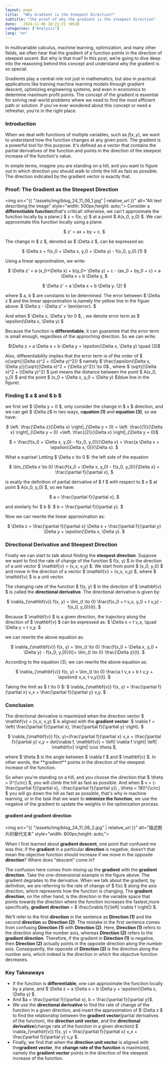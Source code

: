 ```yaml
---
layout: page
title:  "Why Gradient is the Steepest Direction?"
subtitle: "the proof of why the gradient is the steepest direction"
date:   2024-11-06 10:21:21 +0530
categories: ["Analysis"]
lang: "en"
---
```



In multivariable calculus, machine learning, optimization, and many other fields, we often hear that the gradient of a function points in the direction of steepest ascent. But why is that true? In this post, we’re going to dive deep into the reasoning behind this concept and understand why the gradient is so special. 

Gradients play a central role not just in mathematics, but also in practical applications like training machine learning models through gradient descent, optimizing engineering systems, and even in economics to determine maximum profit points. The concept of the gradient is essential for solving real-world problems where we need to find the most efficient path or solution. If you've ever wondered about this concept or need a refresher, you’re in the right place.

### Introduction

When we deal with functions of multiple variables, such as $f(x, y)$, we want to understand how the function changes at any given point. The gradient is a powerful tool for this purpose. It's defined as a vector that contains the partial derivatives of the function and points in the direction of the steepest increase of the function's value.

In simple terms, imagine you are standing on a hill, and you want to figure out in which direction you should walk to climb the hill as fast as possible. The direction indicated by the gradient vector is exactly that.

### Proof: The Gradient as the Steepest Direction
<img src="{{ "/assets/img/blog_24_11_06_1.jpg" | relative_url }}" alt="Alt text describing the image" style="width: 500px;height: auto;">
Consider a **differentiable function**(that's critical! otherwise, we can't approximate the function locally by a plane.)  $ z = f(x, y) $ at a point $ A(x_0, y_0) $. We can approximate this function locally using a plane:
<p style="text-align: center;">
$
    z' = ax + by + c.
$
</p>

The change in $ z $, denoted as $ \Delta z $, can be expressed as:
<p style="text-align: center;">
$
    \Delta z = f(x_0 + \Delta x, y_0 + \Delta y) - f(x_0, y_0).(1)
$
</p>


Using a linear approximation, we write:
<p style="text-align: center;">
$
    \Delta z' = a (x_0+\Delta x) + b(y_0+ \Delta y) + c - (ax_0 + by_0 + c) = a \Delta x + b \Delta y,
$
</p>

<p style="text-align: center;">
$
    \Delta z' = a \Delta x + b \Delta y. (2)
$
</p>

where $ a, b $ are constants to be determined. The error between $ \Delta z $ and the linear approximation is,namely the yellow line in the figuer above:
$
    \Delta z - \Delta z' = \text{error}.
$

And when $ \Delta x, \Delta y \to 0 $, , we denote error term as $ \epsilon(\Delta x, \Delta y) $


Because the function is **differentiable**, it can guarantee that the error term is small enough, regardless of the approching direction. So we can write:

<p style="text-align: center;">
$\Delta z = a \Delta x + b \Delta y + \epsilon(\Delta x, \Delta y) \quad (3)$
</p>


Also, differentiability implies that the error term is of the order of $ o(\sqrt{(\Delta x)^2 + (\Delta y)^2}) $ namely $ \frac{\epsilon(\Delta x, \Delta y)}{\sqrt{(\Delta x)^2 + (\Delta y)^2}} \to 0$., where $ \sqrt{(\Delta x)^2 + (\Delta y)^2} $ just means the distance between the point $ A(x_0, y_0) $ and the point $ (x_0 + \Delta x, y_0 + \Delta y) $(blue line in the figure).


<!-- Thus,
$
    \Delta z = a \Delta x + b \Delta y + \text{error},
$
where $ \lim_{\Delta x, \Delta y \to 0} \text{error} \to o(\sqrt{(\Delta x)^2 + (\Delta y)^2}) $. -->

### Finding $ a $ and $ b $
we first set $ \Delta y = 0 $, only consider the change in $ x $ direction, and we can get $ \Delta z$ in two ways, e**quation (1)** and **equation (3)**, so we have:

<!-- $
    \left. \frac{\Delta z}{\Delta x} \right|_{\Delta y = 0} = \frac{f(x_0 + \Delta x, y_0) - f(x_0, y_0)}{\Delta x} = \frac{a \Delta x + \text{error}}{\Delta x}.
$ -->
<p style="text-align: center;">
   $ \left. \frac{\Delta z}{\Delta x} \right|_{\Delta y = 0} =  \left.  \frac{(1)}{\Delta x} \right|_{\Delta y = 0}
    =\left. \frac{(2)}{\Delta x} \right|_{\Delta y = 0}$
</p>
<p style="text-align: center;">
$
    = \frac{f(x_0 + \Delta x, y_0) - f(x_0, y_0)}{\Delta x} = \frac{a \Delta x + \epsilon(\Delta x, 0)}{\Delta x}.
$
</p>



What a suprise! Letting $ \Delta x \to 0 $:  the left side of the equation

<p style="text-align: center;">
$
    \lim_{\Delta x \to 0} \frac{f(x_0 + \Delta x, y_0) - f(x_0, y_0)}{\Delta x} = \frac{\partial f}{\partial x},
    $
</p>

 is exatly the definition of partial derivative of $ f $ with respect to $ x $ at point $ A(x_0, y_0) $, so we have:
<p style="text-align: center;">
$
    a = \frac{\partial f}{\partial x},
$
</p>
and similarly for $ b $:
$
    b = \frac{\partial f}{\partial y}.
$

Now we can rewrite the linear approximation as:
<p style="text-align: center;">
$
    \Delta z = \frac{\partial f}{\partial x} \Delta x + \frac{\partial f}{\partial y} \Delta y + \epsilon(\Delta x, \Delta y).
$
</p>

### Directional Derivative and Steepest Direction
Finally we can start to talk about finding the **steepest direction**. Suppose we want to find the rate of change of the function $ f(x, y) $ in the direction of a unit vector $ \mathbf{v} = (v_x, v_y) $. We start from point $ (x_0, y_0) $ and move in the direction of a vector $ \mathbf{v} = (v_x, v_y) $, where $ \mathbf{v} $ is a unit vector.

The changing rate of the function $ f(x, y) $ in the direction of $ \mathbf{v} $ is called the **directional derivative**. The directional derivative is given by:
<p style="text-align: center;">
$
    \nabla_{\mathbf{v}} f(x, y) = \lim_{t \to 0} \frac{f(x_0 + t v_x, y_0 + t v_y) - f(x_0, y_0)}{t}.
$
</p>



Because $ \mathbf{v} $ is a given direction, the trajectory along the direction of $ \mathbf{v} $ can be expressed as:
$
    \Delta x = t v_x, \quad \Delta y = t v_y.
$

we can rewrite the above equation as:
<p style="text-align: center;">
$
    \nabla_{\mathbf{v}} f(x, y) = \lim_{t \to 0} \frac{f(x_0 + \Delta x, y_0 + \Delta y) - f(x_0, y_0)}{t}= \lim_{t \to 0} \frac{\Delta z}{t}.
$
</p>

According to the equation (3), we can rewrite the above equation as:
<p style="text-align: center;">
$
    \nabla_{\mathbf{v}} f(x, y) = \lim_{t \to 0} \frac{a t v_x + b t v_y + \epsilon(t v_x, t v_y)}{t}.
$
</p>


Taking the limit as $ t \to 0 $:
$
    \nabla_{\mathbf{v}} f(x, y) = \frac{\partial f}{\partial x} v_x + \frac{\partial f}{\partial y} v_y.
$

### Conclusion
The directional derivative is maximized when the direction vector $ \mathbf{v} = (v_x, v_y) $ is aligned with the **gradient vector**:
$
    \nabla f = \left( \frac{\partial f}{\partial x}, \frac{\partial f}{\partial y} \right).
$

<p style="text-align: center;">
$ \nabla_{\mathbf{v}} f(x, y)=\frac{\partial f}{\partial x} v_x + \frac{\partial f}{\partial y} v_y = dot(\nabla f, \mathbf{v}) = \left| \nabla f \right| \left| \mathbf{v} \right| \cos \theta  $, 
</p>
where $ \theta $ is the angle between $ \nabla f $ and $ \mathbf{v} $.
In other words, the **gradient** points in the direction of the steepest increase of the function.

So when you're standing on a hill, and you choose the direction that $ \theta = 0^{\circ} $, you will climb the hill as fast as possible. And when  $ v = (-\frac{\partial f}{\partial x}, -\frac{\partial f}{\partial y}) $,$ \theta = 180^{\circ} $
you will go down the hill as fast as possible, that's why in machine learning, or in the task that we want to **minimize the function**, we use the negative of the gradient to update the weights in the optimization process.

#### **gradient** and **gradient direction**
<img src="{{ "/assets/img/blog_24_11_06_2.jpg" | relative_url }}" alt="描述图片的替代文本" style="width: 800px;height: auto;">

When I first learned about **gradient descent**, one point that confused me was this: if the **gradient** in a particular **direction** is negative, doesn’t that mean the objective function should increase if we move in the opposite **direction**? Where does "descent" come in?

The confusion here comes from mixing up the **gradient** with the **gradient direction**. Take the one-dimensional example in the figure above. The gradient degrades to the derivative. When we talk about the gradient, by definition, we are referring to the rate of change of $ f(x) $ along the axis direction, which represents how the function is changing. The **gradient direction**, on the other hand, is the direction in the variable space that points towards the direction where the function increases the fastest,more specifically, **gradient direction** = $ \frac{\nabla f}{\left\| \nabla f \right\|} $.

We’ll refer to the first **direction** in the sentence as **Direction (1)** and the second **direction** as **Direction (2)**. The mistake in the first sentence comes from confusing **Direction (1)** with **Direction (2)**. Here, **Direction (1)** refers to the direction along the number axis, whereas **Direction (2)** refers to the **gradient direction**. Therefore, if the gradient in **Direction (1)** is negative, then **Direction (2)** actually points in the opposite direction along the number axis. Consequently, the opposite of **Direction (2)** is the direction along the number axis, which indeed is the direction in which the objective function decreases.


### Key Takeaways
- If the function is **differentiable**, one can approximate the function locally by a plane, and $ \Delta z = a \Delta x + b \Delta y + \epsilon(\Delta x, \Delta y) $.
- And $a = \frac{\partial f}{\partial x}, b = \frac{\partial f}{\partial y}$.
- We use the **directional derivative** to find the rate of change of the function in a given direction, and insert the approximation of $ \Delta z $ to find the relationship between the **gradient vector**(partial derivatives of the function), the **direction unit vector**, 
and the **directional derivative**(change rate of the function in a given direction)
$ \nabla_{\mathbf{v}} f(x, y) = \frac{\partial f}{\partial x} v_x + \frac{\partial f}{\partial y} v_y $.
- Finally, we find that when the **direction unit vector** is aligned with the**gradient vector**, the **change rate of the function** is maximized, namely the **gradient vector** points in the direction of the steepest increase of the function.




